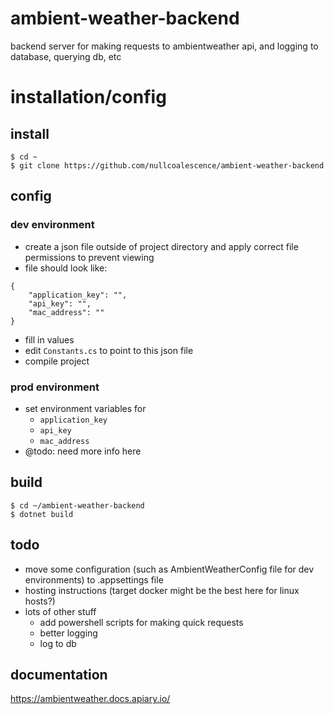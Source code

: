 # ambient-weather-backend
backend server for making requests to ambientweather api, and logging to database, querying db, etc

# installation/config
## install
```
$ cd ~
$ git clone https://github.com/nullcoalescence/ambient-weather-backend
```

## config
### dev environment
- create a json file outside of project directory and apply correct file permissions to prevent viewing
- file should look like:
```
{
	"application_key": "",
	"api_key": "",
	"mac_address": ""
}
```
- fill in values
- edit `Constants.cs` to point to this json file
- compile project

### prod environment
- set environment variables for
	- `application_key`
	- `api_key`
	- `mac_address`
- @todo: need more info here

## build
```
$ cd ~/ambient-weather-backend
$ dotnet build
```

## todo
- move some configuration (such as AmbientWeatherConfig file for dev environments) to .appsettings file
- hosting instructions (target docker might be the best here for linux hosts?)
- lots of other stuff
	- add powershell scripts for making quick requests
	- better logging
	- log to db

## documentation
https://ambientweather.docs.apiary.io/